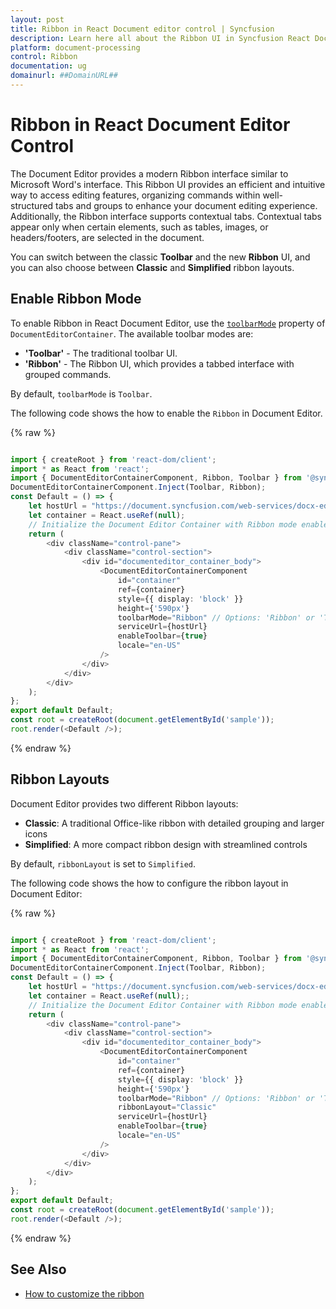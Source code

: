 ```yaml
---
layout: post
title: Ribbon in React Document editor control | Syncfusion
description: Learn here all about the Ribbon UI in Syncfusion React Document editor control, how to switch between Ribbon and Toolbar modes.
platform: document-processing
control: Ribbon
documentation: ug
domainurl: ##DomainURL##
---
```


# Ribbon in React Document Editor Control

The Document Editor provides a modern Ribbon interface similar to Microsoft Word's interface. This Ribbon UI provides an efficient and intuitive way to access editing features, organizing commands within well-structured tabs and groups to enhance your document editing experience. Additionally, the Ribbon interface supports contextual tabs. Contextual tabs appear only when certain elements, such as tables, images, or headers/footers, are selected in the document.

You can switch between the classic **Toolbar** and the new **Ribbon** UI, and you can also choose between **Classic** and **Simplified** ribbon layouts.

## Enable Ribbon Mode

To enable Ribbon in React Document Editor, use the [`toolbarMode`](https://ej2.syncfusion.com/react/documentation/api/document-editor-container#toolbarmode) property of `DocumentEditorContainer`. The available toolbar modes are:

- **'Toolbar'** - The traditional toolbar UI.
- **'Ribbon'** - The Ribbon UI, which provides a tabbed interface with grouped commands.

By default, `toolbarMode` is `Toolbar`.

The following code shows the how to enable the `Ribbon` in Document Editor.

{% raw %}

```ts

import { createRoot } from 'react-dom/client';
import * as React from 'react';
import { DocumentEditorContainerComponent, Ribbon, Toolbar } from '@syncfusion/ej2-react-documenteditor';
DocumentEditorContainerComponent.Inject(Toolbar, Ribbon);
const Default = () => {
    let hostUrl = "https://document.syncfusion.com/web-services/docx-editor/api/documenteditor/";
    let container = React.useRef(null);
    // Initialize the Document Editor Container with Ribbon mode enabled
    return (
        <div className="control-pane">
            <div className="control-section">
                <div id="documenteditor_container_body">
                    <DocumentEditorContainerComponent
                        id="container"
                        ref={container}
                        style={{ display: 'block' }}
                        height={'590px'}
                        toolbarMode="Ribbon" // Options: 'Ribbon' or 'Toolbar'
                        serviceUrl={hostUrl}
                        enableToolbar={true}
                        locale="en-US"
                    />
                </div>
            </div>
        </div>
    );
};
export default Default;
const root = createRoot(document.getElementById('sample'));
root.render(<Default />);
```
{% endraw %}

## Ribbon Layouts

Document Editor provides two different Ribbon layouts:

- **Classic**: A traditional Office-like ribbon with detailed grouping and larger icons
- **Simplified**: A more compact ribbon design with streamlined controls

By default, `ribbonLayout` is set to `Simplified`. 

The following code shows the how to configure the ribbon layout in Document Editor:

{% raw %}

```ts

import { createRoot } from 'react-dom/client';
import * as React from 'react';
import { DocumentEditorContainerComponent, Ribbon, Toolbar } from '@syncfusion/ej2-react-documenteditor';
DocumentEditorContainerComponent.Inject(Toolbar, Ribbon);
const Default = () => {
    let hostUrl = "https://document.syncfusion.com/web-services/docx-editor/api/documenteditor/";
    let container = React.useRef(null);;
    // Initialize the Document Editor Container with Ribbon mode enabled
    return (
        <div className="control-pane">
            <div className="control-section">
                <div id="documenteditor_container_body">
                    <DocumentEditorContainerComponent
                        id="container"
                        ref={container}
                        style={{ display: 'block' }}
                        height={'590px'}
                        toolbarMode="Ribbon" // Options: 'Ribbon' or 'Toolbar'
                        ribbonLayout="Classic"
                        serviceUrl={hostUrl}
                        enableToolbar={true}
                        locale="en-US"
                    />
                </div>
            </div>
        </div>
    );
};
export default Default;
const root = createRoot(document.getElementById('sample'));
root.render(<Default />);
```
{% endraw %}

## See Also

* [How to customize the ribbon](./how-to/customize-ribbon)